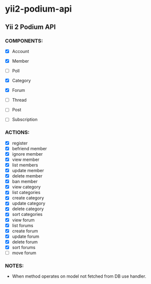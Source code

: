 # yii2-podium-api

## Yii 2 Podium API

### COMPONENTS:

- [x] Account
- [x] Member
- [ ] Poll
- [x] Category
- [x] Forum
- [ ] Thread
- [ ] Post
- [ ] Subscription


### ACTIONS:

- [x] register
- [x] befriend member
- [x] ignore member
- [x] view member
- [x] list members
- [x] update member
- [x] delete member
- [x] ban member
- [x] view category
- [x] list categories
- [x] create category
- [x] update category
- [x] delete category
- [x] sort categories
- [x] view forum
- [x] list forums
- [x] create forum
- [x] update forum
- [x] delete forum
- [x] sort forums
- [ ] move forum

### NOTES:

- When method operates on model not fetched from DB use handler.